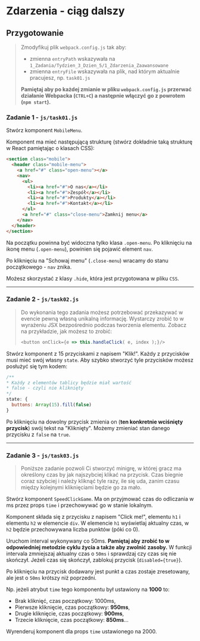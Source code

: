 # Zdarzenia - ciąg dalszy

## Przygotowanie
> Zmodyfikuj plik `webpack.config.js` tak aby:
> - zmienna `entryPath` wskazywała na `1_Zadania/Tydzien_3_Dzien_5/1_Zdarzenia_Zaawansowane`
> - zmienna `entryFile` wskazywała na plik, nad którym aktualnie pracujesz, np. `task01.js`
>
> **Pamiętaj aby po każdej zmianie w pliku `webpack.config.js` przerwać działanie Webpacka (`CTRL+C`) a następnie włączyć go z powrotem (`npm start`).**


### Zadanie 1 - `js/task01.js`

Stwórz komponent `MobileMenu`.

Komponent ma mieć następującą strukturę (stwórz dokładnie taką strukturę w React pamiętając o klasach CSS):

```html
<section class="mobile">
  <header class="mobile-menu">
    <a href="#" class="open-menu"></a>
    <nav>
      <ul>
        <li><a href="#">O nas</a></li>
        <li><a href="#">Zespół</a></li>
        <li><a href="#">Produkty</a></li>
        <li><a href="#">Kontakt</a></li>
      </ul>
      <a href="#" class="close-menu">Zamknij menu</a>
    </nav>
  </header>
</section>
```

Na początku powinna być widoczna tylko klasa `.open-menu`. Po kliknięciu na ikonę menu (`.open-menu`), powinien się pojawić element `nav`.

Po kliknięciu na "Schowaj menu" (`.close-menu`) wracamy do stanu początkowego - `nav` znika.

Możesz skorzystać z klasy `.hide`, która jest przygotowana w pliku `CSS`.

---

### Zadanie 2 - `js/task02.js`

> Do wykonania tego zadania możesz potrzebować przekazywać w evencie pewną własną unikalną informację.
> Wystarczy zrobić to w wyrażeniu JSX bezpośrednio podczas tworzenia elementu.
> Zobacz na przykładzie, jak możesz to zrobić:
> ```js
> <button onClick={e => this.handleClick( e, index );}/>
> ```

Stwórz komponent z 15 przyciskami z napisem "Klik!". Każdy z przycisków musi mieć swój własny `state`. Aby szybko stworzyć tyle przycisków możesz posłużyć się tym kodem:

```js
/**
* Każdy z elementów tablicy będzie miał wartość
* false - czyli nie kliknięty
*/
state: {
  buttons: Array(15).fill(false)
}
```

Po kliknięciu na dowolny przycisk zmienia on (**ten konkretnie wciśnięty przycisk**) swój tekst na "Kliknięty". Możemy zmieniać stan danego przycisku z `false` na `true`.

---

### Zadanie 3 - `js/task03.js`

> Poniższe zadanie pozwoli Ci stworzyć minigrę, w której gracz ma określony czas by jak najszybciej klikać na przycisk. Czas biegnie coraz szybciej i należy kliknąć tyle razy, ile się uda, zanim czasu między kolejnymi kliknięciami będzie go za mało.

Stwórz komponent `SpeedClickGame`. Ma on przyjmować czas do odliczania w ms przez props `time` i przechowywać go w stanie lokalnym.

Komponent składa się z przycisku z napisem "Click me!", elementu `h1` i elementu `h2` w elemencie `div`. W elemencie `h1` wyświetlaj aktualny czas, w `h2` będzie przechowywana liczba punktów (póki co 0).

Uruchom interval wykonywany co 50ms. **Pamiętaj aby zrobić to w odpowiedniej metodzie cyklu życia a także aby zwolnić zasoby.** W funkcji intervala zmniejszaj aktualny czas o `50ms` i sprawdzaj czy czas się nie skończył. Jeżeli czas się skończył, zablokuj przycisk (`disabled={true}`).

Po kliknięciu na przycisk dodawany jest punkt a czas zostaje zresetowany, ale jest o `50ms` krótszy niż poprzedni.

Np. jeżeli atrybut `time` tego komponentu był ustawiony na **1000** to:
- Brak kliknięć, czas początkowy: 1000ms,
- Pierwsze kliknięcie, czas początkowy: **950ms**,
- Drugie kliknięcie, czas początkowy: **900ms**,
- Trzecie kliknięcie, czas początkowy: **850ms**...

Wyrenderuj komponent dla props `time` ustawionego na 2000.